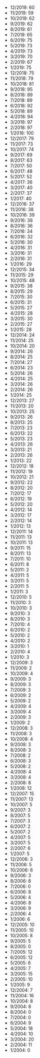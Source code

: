 *  12/2019: 60
*  11/2019: 59
*  10/2019: 62
*  9/2019: 62
*  8/2019: 61
*  7/2019: 65
*  6/2019: 75
*  5/2019: 73
*  4/2019: 73
*  3/2019: 70
*  2/2019: 67
*  1/2019: 75
*  12/2018: 75
*  11/2018: 79
*  10/2018: 81
*  9/2018: 95
*  8/2018: 89
*  7/2018: 89
*  6/2018: 92
*  5/2018: 89
*  4/2018: 94
*  3/2018: 97
*  2/2018: 97
*  1/2018: 100
*  12/2017: 79
*  11/2017: 73
*  10/2017: 74
*  9/2017: 69
*  8/2017: 63
*  7/2017: 50
*  6/2017: 48
*  5/2017: 52
*  4/2017: 36
*  3/2017: 40
*  2/2017: 37
*  1/2017: 40
*  12/2016: 37
*  11/2016: 38
*  10/2016: 39
*  9/2016: 38
*  8/2016: 36
*  7/2016: 34
*  6/2016: 32
*  5/2016: 30
*  4/2016: 31
*  3/2016: 31
*  2/2016: 31
*  1/2016: 29
*  12/2015: 34
*  11/2015: 29
*  10/2015: 48
*  9/2015: 38
*  8/2015: 29
*  7/2015: 30
*  6/2015: 31
*  5/2015: 27
*  4/2015: 28
*  3/2015: 30
*  2/2015: 27
*  1/2015: 28
*  12/2014: 24
*  11/2014: 25
*  10/2014: 20
*  9/2014: 26
*  8/2014: 25
*  7/2014: 27
*  6/2014: 23
*  5/2014: 26
*  4/2014: 25
*  3/2014: 26
*  2/2014: 26
*  1/2014: 25
*  12/2013: 27
*  11/2013: 20
*  10/2013: 25
*  9/2013: 26
*  8/2013: 25
*  7/2013: 23
*  6/2013: 22
*  5/2013: 23
*  4/2013: 26
*  3/2013: 21
*  2/2013: 26
*  1/2013: 22
*  12/2012: 18
*  11/2012: 19
*  10/2012: 21
*  9/2012: 22
*  8/2012: 20
*  7/2012: 17
*  6/2012: 19
*  5/2012: 20
*  4/2012: 14
*  3/2012: 17
*  2/2012: 14
*  1/2012: 13
*  12/2011: 14
*  11/2011: 13
*  10/2011: 13
*  9/2011: 15
*  8/2011: 13
*  7/2011: 10
*  6/2011: 8
*  5/2011: 2
*  4/2011: 5
*  3/2011: 5
*  2/2011: 5
*  1/2011: 3
*  12/2010: 5
*  11/2010: 3
*  10/2010: 3
*  9/2010: 3
*  8/2010: 3
*  7/2010: 4
*  6/2010: 2
*  5/2010: 2
*  4/2010: 2
*  3/2010: 1
*  2/2010: 4
*  1/2010: 3
*  12/2009: 3
*  11/2009: 2
*  10/2009: 4
*  9/2009: 3
*  8/2009: 3
*  7/2009: 3
*  6/2009: 2
*  5/2009: 2
*  4/2009: 4
*  3/2009: 4
*  2/2009: 3
*  1/2009: 2
*  12/2008: 3
*  11/2008: 3
*  10/2008: 4
*  9/2008: 3
*  8/2008: 3
*  7/2008: 2
*  6/2008: 3
*  5/2008: 2
*  4/2008: 4
*  3/2008: 4
*  2/2008: 8
*  1/2008: 12
*  12/2007: 15
*  11/2007: 13
*  10/2007: 5
*  9/2007: 3
*  8/2007: 5
*  7/2007: 3
*  6/2007: 2
*  5/2007: 2
*  4/2007: 5
*  3/2007: 5
*  2/2007: 6
*  1/2007: 5
*  12/2006: 3
*  11/2006: 5
*  10/2006: 6
*  9/2006: 3
*  8/2006: 8
*  7/2006: 0
*  6/2006: 8
*  5/2006: 4
*  4/2006: 8
*  3/2006: 9
*  2/2006: 4
*  1/2006: 6
*  12/2005: 10
*  11/2005: 10
*  10/2005: 8
*  9/2005: 5
*  8/2005: 0
*  7/2005: 12
*  6/2005: 12
*  5/2005: 6
*  4/2005: 7
*  3/2005: 15
*  2/2005: 10
*  1/2005: 9
*  12/2004: 7
*  11/2004: 16
*  10/2004: 8
*  9/2004: 8
*  8/2004: 0
*  7/2004: 0
*  6/2004: 9
*  5/2004: 18
*  4/2004: 10
*  3/2004: 20
*  2/2004: 11
*  1/2004: 0